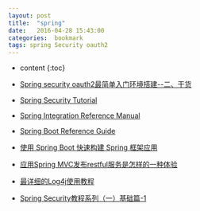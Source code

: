 ```yaml
---
layout: post
title:  "spring"
date:   2016-04-28 15:43:00
categories:  bookmark
tags: spring Security oauth2
---
```

* content
{:toc}  

* [Spring security oauth2最简单入门环境搭建--二、干货](http://wwwcomy.iteye.com/blog/2230265)
* [Spring Security Tutorial](http://www.mkyong.com/tutorials/spring-security-tutorials/)
* [Spring Integration Reference Manual](http://docs.spring.io/spring-integration/reference/htmlsingle/)
* [Spring Boot Reference Guide](http://docs.spring.io/spring-boot/docs/current-SNAPSHOT/reference/htmlsingle/)
* [使用 Spring Boot 快速构建 Spring 框架应用](http://www.ibm.com/developerworks/cn/java/j-lo-spring-boot/)
* [应用Spring MVC发布restful服务是怎样的一种体验](http://www.cnblogs.com/wgp13x/p/4544973.html)
* [最详细的Log4j使用教程](http://www.codeceo.com/article/log4j-usage.html)
* [Spring Security教程系列（一）基础篇-1](http://www.cnblogs.com/crazylqy/p/4999724.html)
